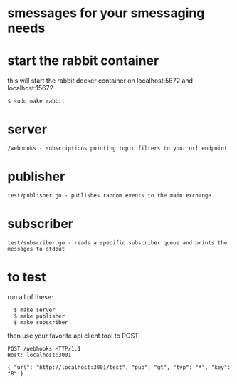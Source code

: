 # smessages for your smessaging needs

# start the rabbit container
this will start the rabbit docker container on localhost:5672 and localhost:15672

	$ sudo make rabbit 

# server
	/webhooks - subscriptions pointing topic filters to your url endpoint

# publisher
	test/publisher.go - publishes random events to the main exchange

# subscriber
	test/subscriber.go - reads a specific subscriber queue and prints the messages to stdout

# to test
run all of these:
~~~
  $ make server
  $ make publisher
  $ make subscriber
~~~

then use your favorite api client tool to POST
~~~
POST /webhooks HTTP/1.1
Host: localhost:3001

{ "url": "http://localhost:3001/test", "pub": "qt", "typ": "*", "key": "B" }
~~~
	
